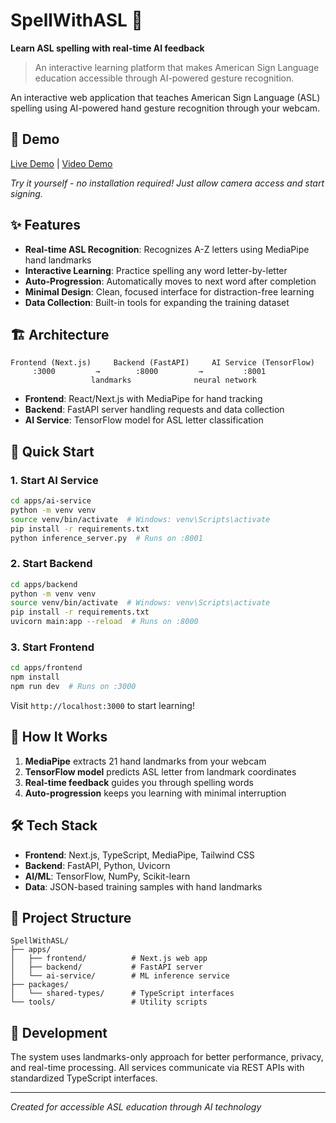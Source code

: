 # SpellWithASL 🤟

**Learn ASL spelling with real-time AI feedback**

> An interactive learning platform that makes American Sign Language education accessible through AI-powered gesture recognition.

An interactive web application that teaches American Sign Language (ASL) spelling using AI-powered hand gesture recognition through your webcam.

## 🎥 Demo

[Live Demo](https://spell-with-asl.vercel.app) | [Video Demo](https://your-video-link-here)

*Try it yourself - no installation required! Just allow camera access and start signing.*

## ✨ Features

- **Real-time ASL Recognition**: Recognizes A-Z letters using MediaPipe hand landmarks
- **Interactive Learning**: Practice spelling any word letter-by-letter
- **Auto-Progression**: Automatically moves to next word after completion
- **Minimal Design**: Clean, focused interface for distraction-free learning
- **Data Collection**: Built-in tools for expanding the training dataset

## 🏗️ Architecture

```
Frontend (Next.js)     Backend (FastAPI)     AI Service (TensorFlow)
     :3000         →        :8000         →         :8001
                  landmarks              neural network
```

- **Frontend**: React/Next.js with MediaPipe for hand tracking
- **Backend**: FastAPI server handling requests and data collection
- **AI Service**: TensorFlow model for ASL letter classification

## 🚀 Quick Start

### 1. Start AI Service
```bash
cd apps/ai-service
python -m venv venv
source venv/bin/activate  # Windows: venv\Scripts\activate
pip install -r requirements.txt
python inference_server.py  # Runs on :8001
```

### 2. Start Backend
```bash
cd apps/backend
python -m venv venv
source venv/bin/activate  # Windows: venv\Scripts\activate
pip install -r requirements.txt
uvicorn main:app --reload  # Runs on :8000
```

### 3. Start Frontend
```bash
cd apps/frontend
npm install
npm run dev  # Runs on :3000
```

Visit `http://localhost:3000` to start learning!

## 🧠 How It Works

1. **MediaPipe** extracts 21 hand landmarks from your webcam
2. **TensorFlow model** predicts ASL letter from landmark coordinates
3. **Real-time feedback** guides you through spelling words
4. **Auto-progression** keeps you learning with minimal interruption

## 🛠️ Tech Stack

- **Frontend**: Next.js, TypeScript, MediaPipe, Tailwind CSS
- **Backend**: FastAPI, Python, Uvicorn
- **AI/ML**: TensorFlow, NumPy, Scikit-learn
- **Data**: JSON-based training samples with hand landmarks

## 📁 Project Structure

```
SpellWithASL/
├── apps/
│   ├── frontend/          # Next.js web app
│   ├── backend/           # FastAPI server
│   └── ai-service/        # ML inference service
├── packages/
│   └── shared-types/      # TypeScript interfaces
└── tools/                 # Utility scripts
```

## 🎯 Development

The system uses landmarks-only approach for better performance, privacy, and real-time processing. All services communicate via REST APIs with standardized TypeScript interfaces.

---

*Created for accessible ASL education through AI technology*
